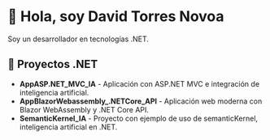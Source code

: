 # 👋 Hola, soy David Torres Novoa

Soy un desarrollador en tecnologías .NET.

## 📌 Proyectos .NET
- **AppASP.NET_MVC_IA** - Aplicación con ASP.NET MVC e integración de inteligencia artificial.  
- **AppBlazorWebassembly_.NETCore_API** - Aplicación web moderna con Blazor WebAssembly y .NET Core API.  
- **SemanticKernel_IA** - Proyecto con ejemplo de uso de semanticKernel, inteligencia artificial en .NET.  


